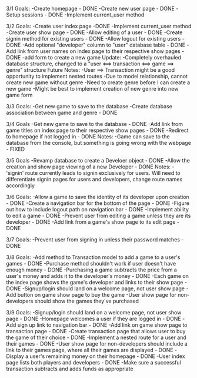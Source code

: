 3/1
  Goals:
    -Create homepage - DONE
    -Create new user page - DONE
    -Setup sessions - DONE
    -Implement current_user method

3/2
  Goals:
    -Create user index page -DONE
    -Implement current_user method
    -Create user show page - DONE
    -Allow editing of a user - DONE
    -Create signin method for existing users - DONE
    -Allow logout for existing users - DONE
    -Add optional "developer" column to "user"      database table - DONE
    -Add link from user names on index page to their respective show pages - DONE
    -add form to create a new game
  Update:
    -Completely overhauled database structure, changed to a "user <==> transaction <==> game ==> genre" structure
  Future Notes:
    -User ==> Transaction might be a good opportunity to implement nested routes
    -Due to model relationship, cannot create new game without genre
    -Need to create genre before I can create a new game
    -Might be best to implement creation of new genre into new game form

3/3
  Goals:
    -Get new game to save to the database
    -Create database association between game and genre - DONE
    
3/4
  Goals
    -Get new game to save to the database - DONE
    -Add link from game titles on index page to their respective show pages - DONE
    -Redirect to homepage if not logged in - DONE
  Notes:
    -Game can save to the database from the console, but something is going wrong with the webpage - FIXED

3/5
  Goals
    -Revamp database to create a Develoer object - DONE
    -Allow the creation and show page viewing of a new Developer - DONE
  Notes:
    -'signin' route currently leads to signin exclusively for users. Will need to differentiate signin pages for users and developers, change route names accordingly

3/6
  Goals:
    -Allow a game to save the identity of its developer upon creation - DONE
    -Create a navigation bar for the bottom of the page - DONE
    -Figure out how to include logout path on navigation bar - DONE
    -Implement ability to edit a game - DONE
    -Prevent user from editing a game unless they are its developer - DONE
    -Add link from a game's show page to its edit page - DONE

3/7
  Goals:
    -Prevent user from signing in unless their password matches - DONE

3/8
  Goals:
    -Add method to Transaction model to add a game to a user's games - DONE
    -Purchase method shouldn't work if user doesn't have enough money - DONE
    -Purchasing a game subtracts the price from a user's money and adds it to the developer's money - DONE
    -Each game on the index page shows the game's developer and links to their show page - DONE
    -Signup/login should land on a welcome page, not user show page
    -Add button on game show page to buy the game
    -User show page for non-developers should show the games they've purchased

  3/9
    Goals:
      -Signup/login should land on a welcome page,    not user show page - DONE
      -Homepage welcomes a user if they are logged    in - DONE
      -Add sign up link to navigation bar - DONE
      -Add link on game show page to transaction      page - DONE
      -Create transaction page that allows user to    buy the game of their choice - DONE
      -Implement a nested route for a user and        their games - DONE
      -User show page for non-developers should       include a link to their games page, where     all their games are displayed - DONE
      -Display a user's remaining money on their      homepage - DONE
      -User index page lists both players and         developers - DONE
      -Make sure a successful transaction subtracts   and adds funds as appropriate